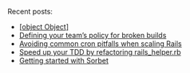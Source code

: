 Recent posts:

<!--START_SECTION:feed-->
* [[object Object]](http:&#x2F;&#x2F;www.andywaite.com&#x2F;2022&#x2F;02&#x2F;21&#x2F;2010-11-24-refactoring-html-and-css-with-wkpdf.html)
* [Defining your team’s policy for broken builds](http:&#x2F;&#x2F;www.andywaite.com&#x2F;2020&#x2F;03&#x2F;16&#x2F;define-your-teams-broken-build-policy.html)
* [Avoiding common cron pitfalls when scaling Rails](http:&#x2F;&#x2F;www.andywaite.com&#x2F;2020&#x2F;03&#x2F;15&#x2F;cron-scaling-rails.html)
* [Speed up your TDD by refactoring rails_helper.rb](http:&#x2F;&#x2F;www.andywaite.com&#x2F;2020&#x2F;03&#x2F;14&#x2F;tdd-rails-helper.html)
* [Getting started with Sorbet](http:&#x2F;&#x2F;www.andywaite.com&#x2F;2019&#x2F;10&#x2F;02&#x2F;getting-started-with-sorbet.html)
<!--END_SECTION:feed-->
